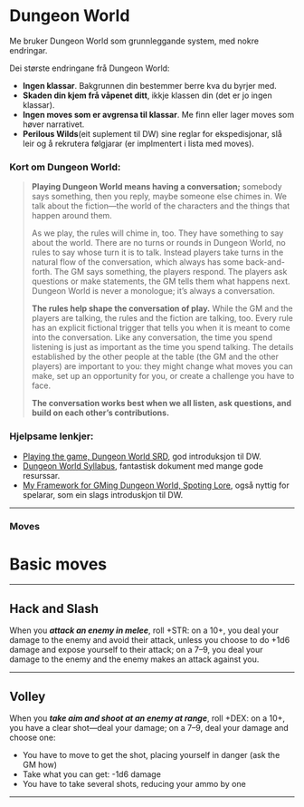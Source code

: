 # Dungeon World

Me bruker Dungeon World som grunnleggande system, med nokre endringar. 

Dei største endringane frå Dungeon World:
- __Ingen klassar__. Bakgrunnen din bestemmer berre kva du byrjer med.
- __Skaden din kjem frå våpenet ditt__, ikkje klassen din (det er jo ingen klassar).
- __Ingen moves som er avgrensa til klassar__. Me finn eller lager moves som høver narrativet.
- __Perilous Wilds__(eit suplement til DW) sine reglar for ekspedisjonar, slå leir og å rekrutera følgjarar (er implmentert i lista med moves).


### Kort om Dungeon World:

> __Playing Dungeon World means having a conversation;__ somebody says something, then you reply, maybe someone else chimes in. We talk about the fiction—the world of the characters and the things that happen around them.
>
> As we play, the rules will chime in, too. They have something to say about the world. There are no turns or rounds in Dungeon World, no rules to say whose turn it is to talk. Instead players take turns in the natural flow of the conversation, which always has some back-and-forth. The GM says something, the players respond. The players ask questions or make statements, the GM tells them what happens next. Dungeon World is never a monologue; it’s always a conversation.
>
> __The rules help shape the conversation of play.__ While the GM and the players are talking, the rules and the fiction are talking, too. Every rule has an explicit fictional trigger that tells you when it is meant to come into the conversation. Like any conversation, the time you spend listening is just as important as the time you spend talking. The details established by the other people at the table (the GM and the other players) are important to you: they might change what moves you can make, set up an opportunity for you, or create a challenge you have to face.
>
> __The conversation works best when we all listen, ask questions, and build on each other’s contributions.__

### Hjelpsame lenkjer:

- [Playing the game, Dungeon World SRD](https://www.dungeonworldsrd.com/playing-the-game/), god introduksjon til DW.
- [Dungeon World Syllabus](https://docs.google.com/document/d/1ORjM3sxhQrwNI_chlNzYFMD5OFHj7u-Rs_gY4kHkzO0/edit), fantastisk dokument med mange gode resurssar.
- [My Framework for GMing Dungeon World, Spoting Lore](https://spoutinglore.blogspot.com/2020/01/my-framework-for-gming-dungeon-world.html), også nyttig for spelarar, som ein slags introduskjon til DW.

---------

### Moves

# Basic moves

-----

## Hack and Slash

When you *__attack an enemy in melee__*, roll
+STR: on a 10+, you deal your damage to the
enemy and avoid their attack, unless you
choose to do +1d6 damage and expose yourself
to their attack; on a 7–9, you deal your
damage to the enemy and the enemy makes
an attack against you.

----

## Volley
When you *__take aim and shoot at an enemy at
range__*, roll +DEX: on a 10+, you have a clear
shot—deal your damage; on a 7–9, deal your
damage and choose one:
- You have to move to get the shot, placing
yourself in danger (ask the GM how)
- Take what you can get: -1d6 damage
- You have to take several shots, reducing
your ammo by one

----
